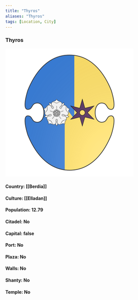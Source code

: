 ```yaml
---
title: "Thyros"
aliases: "Thyros"
tags: [Location, City]
---
```

### Thyros
![](attachment/6ceee13142cf7c4bbed46dc7515d92a7.svg)

#### Country: [[Berdia]]

#### Culture: [[Elladan]]

#### Population: 12.79

#### Citadel: No

#### Capital: false

#### Port: No

#### Plaza: No

#### Walls: No

#### Shanty: No

#### Temple: No

